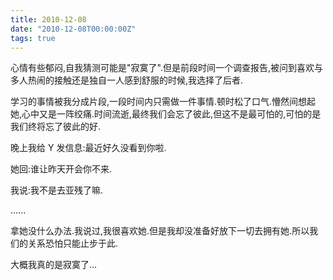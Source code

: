 ```yaml
---
title: 2010-12-08
date: "2010-12-08T00:00:00Z"
tags: true
---
```


心情有些郁闷,自我猜测可能是"寂寞了".但是前段时间一个调查报告,被问到喜欢与多人热闹的接触还是独自一人感到舒服的时候,我选择了后者.

学习的事情被我分成片段,一段时间内只需做一件事情.顿时松了口气.懵然间想起她,心中又是一阵绞痛.时间流逝,最终我们会忘了彼此,但这不是最可怕的,可怕的是我们终将忘了彼此的好.

晚上我给 Y 发信息:最近好久没看到你啦.

她回:谁让昨天开会你不来.

我说:我不是去亚残了嘛.

......

拿她没什么办法.我说过,我很喜欢她.但是我却没准备好放下一切去拥有她.所以我们的关系恐怕只能止步于此.

大概我真的是寂寞了…
